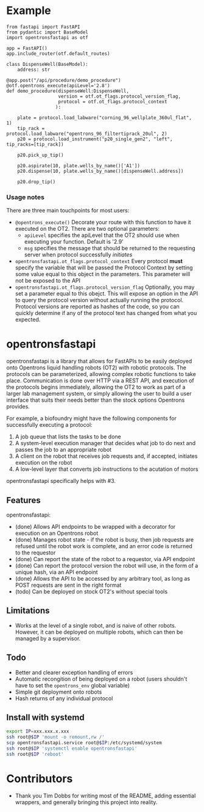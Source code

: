 # Example

```python3
from fastapi import FastAPI
from pydantic import BaseModel
import opentronsfastapi as otf

app = FastAPI()
app.include_router(otf.default_routes)

class DispenseWell(BaseModel):
    address: str

@app.post("/api/procedure/demo_procedure")
@otf.opentrons_execute(apiLevel='2.8')
def demo_procedure(dispenseWell:DispenseWell,
                   version = otf.ot_flags.protocol_version_flag,
                   protocol = otf.ot_flags.protocol_context
                  ):

    plate = protocol.load_labware("corning_96_wellplate_360ul_flat", 1)
    tip_rack = protocol.load_labware("opentrons_96_filtertiprack_20ul", 2)
    p20 = protocol.load_instrument("p20_single_gen2", "left", tip_racks=[tip_rack])

    p20.pick_up_tip()

    p20.aspirate(10, plate.wells_by_name()['A1'])
    p20.dispense(10, plate.wells_by_name()[dispenseWell.address])

    p20.drop_tip()
```

### Usage notes
There are three main touchpoints for most users:
- `@opentrons_execute()` Decorate your route with this function to have it executed on the OT2. There are two optional parameters:
    - `apiLevel` specifies the apiLevel that the OT2 should use when executing your function. Default is '2.9'
    - `msg` specifies the message that should be returned to the requesting server when protocol successfully _initiates_
- `opentronsfastapi.ot_flags.protocol_context` Every protocol **must** specify the variable that will be passed the Protocol Context by setting some value equal to this object in the parameters. This parameter will not be exposed to the API
- `opentronsfastapi.ot_flags.protocol_version_flag` Optionally, you may set a parameter equal to this obejct. This will expose an option in the API to query the protocol version without actually running the protocol. Protocol versions are reported as hashes of the code, so you can quickly determine if any of the protocol text has changed from what you expected.

# opentronsfastapi

opentronsfastapi is a library that allows for FastAPIs to be easily deployed onto Opentrons liquid handling robots (OT2) with robotic protocols. The protocols can be parameterized, allowing complex robotic functions to take place. Communication is done over HTTP via a REST API, and execution of the protocols begins immediately, allowing the OT2 to work as part of a larger lab management system, or simply allowing the user to build a user interface that suits their needs better than the stock options Opentrons provides.

For example, a biofoundry might have the following components for successfully executing a protocol:
1. A job queue that lists the tasks to be done
2. A system-level execution manager that decides what job to do next and passes the job to an appropriate robot
3. A client on the robot that receives job requests and, if accepted, initiates execution on the robot
4. A low-level layer that converts job instructions to the acutation of motors

opentronsfastapi specifically helps with #3.

## Features
opentronsfastapi:
- (done) Allows API endpoints to be wrapped with a decorator for execution on an Opentrons robot
- (done) Manages robot state - if the robot is busy, then job requests are refused until the robot work is complete, and an error code is returned to the requestor
- (done) Can report the state of the robot to a requestor, via API endpoint
- (done) Can report the protocol version the robot will use, in the form of a unique hash, via an API endpoint
- (done) Allows the API to be accessed by any arbitrary tool, as long as POST requests are sent in the right format
- (todo) Can be deployed on stock OT2's without special tools

## Limitations
- Works at the level of a single robot, and is naive of other robots. However, it can be deployed on multiple robots, which can then be managed by a supervisor.

## Todo
- Better and clearer exception handling of errors
- Automatic recongition of being deployed on a robot (users shouldn't have to set the `opentrons_env` global variable)
- Simple git deployment onto robots
- Hash returns of any individual protocol

## Install with systemd
```bash
export IP=xxx.xxx.x.xxx
ssh root@$IP 'mount -o remount,rw /'
scp opentronsfastapi.service root@$IP:/etc/systemd/system
ssh root@$IP 'systemctl enable opentronsfastapi'
ssh root@$IP 'reboot'
```

# Contributors
- Thank you Tim Dobbs for writing most of the README, adding essential wrappers, and generally bringing this project into reality.
